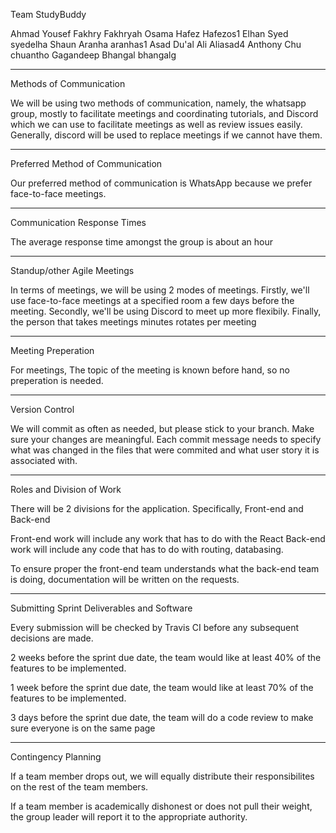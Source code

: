 Team StudyBuddy

Ahmad Yousef Fakhry Fakhryah
Osama Hafez Hafezos1
Elhan Syed syedelha 
Shaun Aranha aranhas1
Asad Du'al Ali Aliasad4
Anthony Chu chuantho
Gagandeep Bhangal bhangalg

----------------------------------------------------------------

Methods of Communication

We will be using two methods of communication, namely, the whatsapp group, mostly to facilitate meetings and coordinating tutorials, and Discord which we can use to facilitate meetings as well as review issues easily. Generally, discord will be used to replace meetings if we cannot have them. 

----------------------------------------------------------------

Preferred Method of Communication

Our preferred method of communication is WhatsApp because we prefer face-to-face meetings.

----------------------------------------------------------------

Communication Response Times

The average response time amongst the group is about an hour

----------------------------------------------------------------

Standup/other Agile Meetings 

In terms of meetings, we will be using 2 modes of meetings. Firstly, we'll use face-to-face meetings at a specified room a few days before the meeting. Secondly, we'll be using Discord to meet up more flexibily. Finally, the person that takes meetings minutes rotates per meeting

----------------------------------------------------------------
Meeting Preperation

For meetings, The topic of the meeting is known before hand, so no preperation is needed. 

----------------------------------------------------------------

Version Control

We will commit as often as needed, but please stick to your branch.
Make sure your changes are meaningful. Each commit message needs to specify what was changed in the files that were commited and what user story it is associated with.

----------------------------------------------------------------

Roles and Division of Work

There will be 2 divisions for the application. Specifically, Front-end and Back-end

Front-end work will include any work that has to do with the React
Back-end work will include any code that has to do with routing, databasing.

To ensure proper the front-end team understands what the back-end team is doing, documentation will be written on the requests.

----------------------------------------------------------------

Submitting Sprint Deliverables and Software

Every submission will be checked by Travis CI before any subsequent decisions are made.

2 weeks before the sprint due date, the team would like at least 40% of the features to be implemented.  

1 week before the sprint due date, the team would like at least 70% of the features to be implemented.

3 days before the sprint due date, the team will do a code review to make sure everyone is on the same page

----------------------------------------------------------------

Contingency Planning

If a team member drops out, we will equally distribute their responsibilites on the rest of the team members.

If a team member is academically dishonest or does not pull their weight, the group leader will report it to the appropriate authority.

